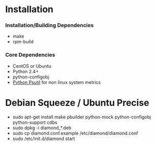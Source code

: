 Installation
=====

### Installation/Building Dependencies 

- make
- rpm-build

### Core Dependencies

- CentOS or Ubuntu
- Python 2.4+
- python-configobj
- [Python Psutil](http://code.google.com/p/psutil/) for non linux system metrics


Debian Squeeze / Ubuntu Precise
====

- sudo apt-get install make pbuilder python-mock python-configobj python-support cdbs
- sudo dpkg -i diamond_*.deb
- sudo cp diamond.conf.example /etc/diamond/diamond.conf
- sudo /etc/init.d/diamond start
